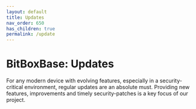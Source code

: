 ```yaml
---
layout: default
title: Updates
nav_order: 650
has_children: true
permalink: /update
---
```

# BitBoxBase: Updates

For any modern device with evolving features, especially in a security-critical environment, regular updates are an absolute must.
Providing new features, improvements and timely security-patches is a key focus of our project.
